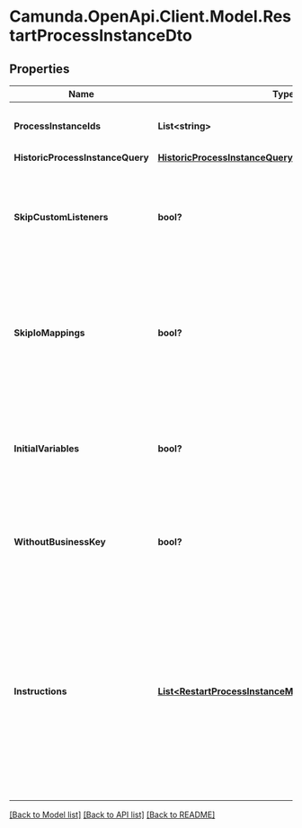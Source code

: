 # Camunda.OpenApi.Client.Model.RestartProcessInstanceDto

## Properties

Name | Type | Description | Notes
------------ | ------------- | ------------- | -------------
**ProcessInstanceIds** | **List&lt;string&gt;** | A list of process instance ids to restart. | [optional] 
**HistoricProcessInstanceQuery** | [**HistoricProcessInstanceQueryDto**](HistoricProcessInstanceQueryDto.md) |  | [optional] 
**SkipCustomListeners** | **bool?** | Skip execution listener invocation for activities that are started as part of this request. | [optional] 
**SkipIoMappings** | **bool?** | Skip execution of [input/output variable mappings](https://docs.camunda.org/manual/7.16/user-guide/process-engine/variables/#input-output-variable-mapping) for activities that are started as part of this request. | [optional] 
**InitialVariables** | **bool?** | Set the initial set of variables during restart. By default, the last set of variables is used. | [optional] 
**WithoutBusinessKey** | **bool?** | Do not take over the business key of the historic process instance. | [optional] 
**Instructions** | [**List&lt;RestartProcessInstanceModificationInstructionDto&gt;**](RestartProcessInstanceModificationInstructionDto.md) | **Optional**. A JSON array of instructions that specify which activities to start the process instance at. If this property is omitted, the process instance starts at its default blank start event. | [optional] 

[[Back to Model list]](../README.md#documentation-for-models) [[Back to API list]](../README.md#documentation-for-api-endpoints) [[Back to README]](../README.md)

